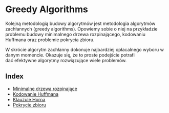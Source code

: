 # Greedy Algorithms

Kolejną metodologią budowy algorytmów jest metodologia algorytmów zachłannych (greedy algorithms). Opowiemy sobie o niej na przykładzie problemu budowy minimalnego drzewa rozpinającego, kodowaniu Huffmana oraz problemie pokrycia zbioru.

W skrócie algorytm zachłanny dokonuje najbardziej opłacalnego wyboru w danym momencie. Okazuje się, że to proste podejście potrafi dać efektywne algorytmy rozwiązujące wiele problemów.

## Index

- [Minimalne drzewa rozpinające](minimal-spanning-trees.md)
- [Kodowanie Huffmana](../2020-06-08/huffman-coding.md)
- [Klauzule Horna](../2020-06-15/klauzule-horna.md)
- [Pokrycie zbioru](../2020-06-15/set-cover.md)
